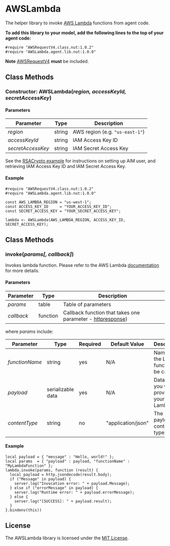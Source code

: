 # AWSLambda #

The helper library to invoke [AWS Lambda](http://docs.aws.amazon.com/lambda) functions from agent code.

**To add this library to your model, add the following lines to the top of your agent code:**

```
#require "AWSRequestV4.class.nut:1.0.2"
#require "AWSLambda.agent.lib.nut:1.0.0"
```

**Note** [AWSRequestV4](https://github.com/electricimp/AWSRequestV4/) **must** be included.

## Class Methods ##

### Constructor: AWSLambda(*region, accessKeyId, secretAccessKey*) ###
 
#### Parameters ####

 Parameter             | Type           | Description
---------------------- | -------------- | -----------
*region*                 | string         | AWS region (e.g. `"us-east-1"`)
*accessKeyId*            | string         | IAM Access Key ID
*secretAccessKey*        | string         | IAM Secret Access Key

See the [RSACrypto example](/examples/RSACrypto#setting-up-the-aim-user) for instructions on setting up AIM user, and retrieving IAM Access Key ID and IAM Secret Access Key.

#### Example ####

```squirrel
#require "AWSRequestV4.class.nut:1.0.2"
#require "AWSLambda.agent.lib.nut:1.0.0"

const AWS_LAMBDA_REGION = "us-west-1";
const ACCESS_KEY_ID     = "YOUR_ACCESS_KEY_ID";
const SECRET_ACCESS_KEY = "YOUR_SECRET_ACCESS_KEY";

lambda <- AWSLambda(AWS_LAMBDA_REGION, ACCESS_KEY_ID, SECRET_ACCESS_KEY);
```

## Class Methods ##

### invoke(*params[, callback]*) ###

Invokes lambda function. Please refer to the AWS Lambda [documentation](http://docs.aws.amazon.com/lambda/latest/dg/API_Invoke.html) for more details.

#### Parameters ####

 Parameter         | Type           | Description
------------------ | -------------- | -----------
*params*             | table          | Table of parameters
*callback*           | function       | Callback function that takes one parameter - [httpresponse](https://developer.electricimp.com/api/httpresponse))

where *params* include:

Parameter             | Type              | Required | Default Value      | Description
--------------------- | ----------------- | -------- | ------------------ | ------------
*functionName*          | string            | yes      | N/A                | Name of the Lambda function to be called
*payload*              | serializable data | yes      | N/A                | Data that you want to provide to your Lambda
*contentType*           | string            | no       | "application/json" | The payload content type

#### Example ####

```squirrel
local payload = { "message" : "Hello, world!" };
local params  = { "payload" : payload, "functionName" : "MyLambdaFunction" };
lambda.invoke(params, function (result) {
  local payload = http.jsondecode(result.body);
  if ("Message" in payload) {
    server.log("Invocation error: " + payload.Message);
  } else if ("errorMessage" in payload) {
    server.log("Runtime error: " + payload.errorMessage);
  } else {
    server.log("[SUCCESS]: " + payload.result);
  }
}.bindenv(this))
```

## License ##

The AWSLambda library is licensed under the [MIT License](LICENSE).
